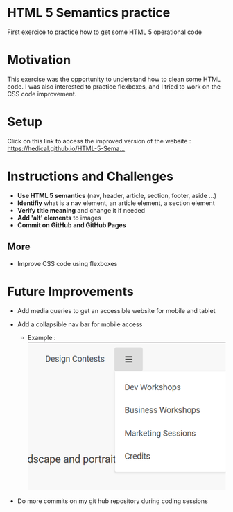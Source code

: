 # HTML 5 Semantics practice


First exercice to practice how to get some HTML 5 operational code

# Motivation


This exercise was the opportunity to understand how to clean some HTML code. I was also interested to practice flexboxes, and I tried to work on the CSS code improvement.


# Setup


Click on this link to access the improved version of the website : https://hedical.github.io/HTML-5-Sema…

# Instructions and Challenges
- **Use HTML 5 semantics** (nav, header, article, section, footer, aside ...)
- **Identifiy** what is a nav element, an article element, a section element
- **Verify title meaning** and change it if needed
- **Add 'alt' elements** to images
- **Commit on GitHub and GitHub Pages**



## More
- Improve CSS code using flexboxes

# Future Improvements
- Add media queries to get an accessible website for mobile and tablet
- Add a collapsible nav bar for mobile access
    - Example :
![Collapsible example](assets/images/Responsive-Collapsible-Navbar.png)

- Do more commits on my git hub repository during coding sessions